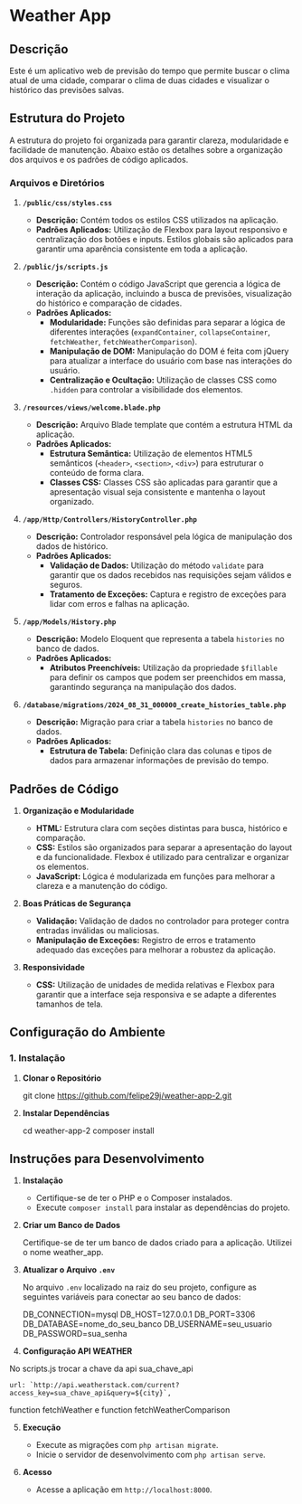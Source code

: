# Weather App

## Descrição

Este é um aplicativo web de previsão do tempo que permite buscar o clima atual de uma cidade, comparar o clima de duas cidades e visualizar o histórico das previsões salvas.

## Estrutura do Projeto

A estrutura do projeto foi organizada para garantir clareza, modularidade e facilidade de manutenção. Abaixo estão os detalhes sobre a organização dos arquivos e os padrões de código aplicados.

### Arquivos e Diretórios

1. **`/public/css/styles.css`**
   - **Descrição:** Contém todos os estilos CSS utilizados na aplicação. 
   - **Padrões Aplicados:** Utilização de Flexbox para layout responsivo e centralização dos botões e inputs. Estilos globais são aplicados para garantir uma aparência consistente em toda a aplicação.

2. **`/public/js/scripts.js`**
   - **Descrição:** Contém o código JavaScript que gerencia a lógica de interação da aplicação, incluindo a busca de previsões, visualização do histórico e comparação de cidades.
   - **Padrões Aplicados:**
     - **Modularidade:** Funções são definidas para separar a lógica de diferentes interações (`expandContainer`, `collapseContainer`, `fetchWeather`, `fetchWeatherComparison`).
     - **Manipulação de DOM:** Manipulação do DOM é feita com jQuery para atualizar a interface do usuário com base nas interações do usuário.
     - **Centralização e Ocultação:** Utilização de classes CSS como `.hidden` para controlar a visibilidade dos elementos.

3. **`/resources/views/welcome.blade.php`**
   - **Descrição:** Arquivo Blade template que contém a estrutura HTML da aplicação.
   - **Padrões Aplicados:**
     - **Estrutura Semântica:** Utilização de elementos HTML5 semânticos (`<header>`, `<section>`, `<div>`) para estruturar o conteúdo de forma clara.
     - **Classes CSS:** Classes CSS são aplicadas para garantir que a apresentação visual seja consistente e mantenha o layout organizado.

4. **`/app/Http/Controllers/HistoryController.php`**
   - **Descrição:** Controlador responsável pela lógica de manipulação dos dados de histórico.
   - **Padrões Aplicados:**
     - **Validação de Dados:** Utilização do método `validate` para garantir que os dados recebidos nas requisições sejam válidos e seguros.
     - **Tratamento de Exceções:** Captura e registro de exceções para lidar com erros e falhas na aplicação.

5. **`/app/Models/History.php`**
   - **Descrição:** Modelo Eloquent que representa a tabela `histories` no banco de dados.
   - **Padrões Aplicados:**
     - **Atributos Preenchíveis:** Utilização da propriedade `$fillable` para definir os campos que podem ser preenchidos em massa, garantindo segurança na manipulação dos dados.

6. **`/database/migrations/2024_08_31_000000_create_histories_table.php`**
   - **Descrição:** Migração para criar a tabela `histories` no banco de dados.
   - **Padrões Aplicados:**
     - **Estrutura de Tabela:** Definição clara das colunas e tipos de dados para armazenar informações de previsão do tempo.

## Padrões de Código

1. **Organização e Modularidade**
   - **HTML:** Estrutura clara com seções distintas para busca, histórico e comparação.
   - **CSS:** Estilos são organizados para separar a apresentação do layout e da funcionalidade. Flexbox é utilizado para centralizar e organizar os elementos.
   - **JavaScript:** Lógica é modularizada em funções para melhorar a clareza e a manutenção do código.

2. **Boas Práticas de Segurança**
   - **Validação:** Validação de dados no controlador para proteger contra entradas inválidas ou maliciosas.
   - **Manipulação de Exceções:** Registro de erros e tratamento adequado das exceções para melhorar a robustez da aplicação.

3. **Responsividade**
   - **CSS:** Utilização de unidades de medida relativas e Flexbox para garantir que a interface seja responsiva e se adapte a diferentes tamanhos de tela.

## Configuração do Ambiente

### 1. Instalação

1. **Clonar o Repositório**

    git clone https://github.com/felipe29j/weather-app-2.git


2. **Instalar Dependências**

    cd weather-app-2
    composer install


## Instruções para Desenvolvimento

1. **Instalação**
   - Certifique-se de ter o PHP e o Composer instalados.
   - Execute `composer install` para instalar as dependências do projeto.

2. **Criar um Banco de Dados**

   Certifique-se de ter um banco de dados criado para a aplicação.
   Utilizei o nome weather_app.

3. **Atualizar o Arquivo `.env`**

   No arquivo `.env` localizado na raiz do seu projeto, configure as seguintes variáveis para conectar ao seu banco de dados:

   DB_CONNECTION=mysql
   DB_HOST=127.0.0.1
   DB_PORT=3306
   DB_DATABASE=nome_do_seu_banco
   DB_USERNAME=seu_usuario
   DB_PASSWORD=sua_senha

4. **Configuração API WEATHER**

No scripts.js trocar a chave da api sua_chave_api

    url: `http://api.weatherstack.com/current?access_key=sua_chave_api&query=${city}`,

function fetchWeather e function fetchWeatherComparison

5. **Execução**
   - Execute as migrações com `php artisan migrate`.
   - Inicie o servidor de desenvolvimento com `php artisan serve`.

6. **Acesso**
   - Acesse a aplicação em `http://localhost:8000`.


